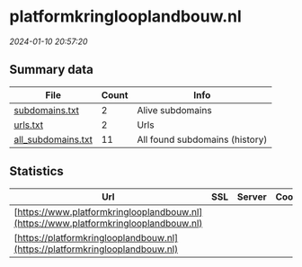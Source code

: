# platformkringlooplandbouw.nl
*2024-01-10 20:57:20*
## Summary data
| File       | Count | Info |
|------------|-------|------|
|[subdomains.txt](/data/platformkringlooplandbouw.nl/subdomains.txt)|2|Alive subdomains|
|[urls.txt](/data/platformkringlooplandbouw.nl/urls.txt)|2|Urls|
|[all_subdomains.txt](/data/platformkringlooplandbouw.nl/all_subdomains.txt)|11|All found subdomains (history)|
## Statistics
| Url | SSL | Server | Cookie | HSTS | CSP | XFO | XXP | RP | Tech |Title |
|------------|-------|------|------|------|------|------|------|------|------|------|
|[https://www.platformkringlooplandbouw.nl](https://www.platformkringlooplandbouw.nl)| || |:white_check_mark: |:warning: |:white_check_mark: |:white_check_mark: |:white_check_mark: |||
|[https://platformkringlooplandbouw.nl](https://platformkringlooplandbouw.nl)| || |:white_check_mark: |:warning: |:white_check_mark: |:white_check_mark: |:white_check_mark: |||